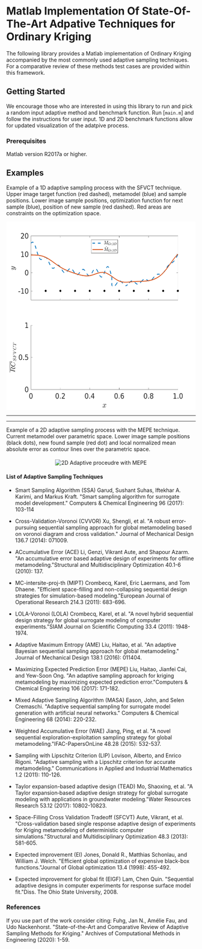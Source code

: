 # Matlab Implementation Of State-Of-The-Art Adpative Techniques for Ordinary Kriging

The following library provides a Matlab implementation of Ordinary Kriging accompanied by the most commonly used adaptive sampling techniques. For a comparative review of these methods test cases are provided within this framework.


## Getting Started

We encourage those who are interested in using this library to run and pick a random input adaptive method and benchmark function.
Run [`main.m`] and follow the instructions for user input. 1D and 2D benchmark functions allow for updated visualization of the adatpive process.


### Prerequisites

Matlab version R2017a or higher.


## Examples 


Example of a 1D adaptive sampling process with the SFVCT technique. Upper image target function (red dashed), metamodel (blue) and sample positions.
Lower image sample positions, optimization function for next sample (blue), position of new sample (red dashed). Red areas are constraints on the optimization space. 
<p align="center">
<img align="middle" src="docs/SFVCT_1d.gif" alt="1D Adaptive proceudre with SFVCT" width="550" height="500" />
</p>

---
---
Example of a 2D adaptive sampling process with the MEPE technique. Current metamodel over parametric space.
Lower image sample positions (black dots), new found sample (red dot) and local normalized mean absolute error as contour lines over the parametric space. 
<p align="center">
<img align="middle" src="docs/Eggholder_2d.gif" alt="2D Adaptive proceudre with MEPE" width="550" height="500" />
</p>

#### List of Adaptive Sampling Techniques

 - Smart Sampling Algorithm (SSA)
   Garud, Sushant Suhas, Iftekhar A. Karimi, and Markus Kraft. "Smart sampling algorithm for surrogate model development." Computers & Chemical Engineering 96 (2017): 103-114


 - Cross-Validation-Voronoi (CVVOR)
   Xu, Shengli, et al. "A robust error-pursuing sequential sampling approach for global metamodeling based on voronoi diagram and cross validation." Journal of Mechanical Design 136.7 (2014): 071009.


 - ACcumulative Error (ACE)
   Li, Genzi, Vikrant Aute, and Shapour Azarm. "An accumulative error based adaptive design of experiments for offline metamodeling."Structural and Multidisciplinary Optimization 40.1-6 (2010): 137.


 - MC-intersite-proj-th (MIPT)
   Crombecq, Karel, Eric Laermans, and Tom Dhaene. "Efficient space-filling and non-collapsing sequential design strategies for simulation-based modeling."European Journal of Operational Research 214.3 (2011): 683-696.


 - LOLA-Voronoi (LOLA)
   Crombecq, Karel, et al. "A novel hybrid sequential design strategy for global surrogate modeling of computer experiments."SIAM Journal on Scientific Computing 33.4 (2011): 1948-1974.


 - Adaptive Maximum Entropy (AME)
   Liu, Haitao, et al. "An adaptive Bayesian sequential sampling approach for global metamodeling." Journal of Mechanical Design 138.1 (2016): 011404.


 - Maximizing Expected Prediction Error (MEPE)
   Liu, Haitao, Jianfei Cai, and Yew-Soon Ong. "An adaptive sampling approach for kriging metamodeling by maximizing expected prediction error."Computers & Chemical Engineering 106 (2017): 171-182.


 - Mixed Adaptive Sampling Algorithm (MASA)
   Eason, John, and Selen Cremaschi. "Adaptive sequential sampling for surrogate model generation with artificial neural networks." Computers & Chemical Engineering 68 (2014): 220-232.


 - Weighted Accumulative Error (WAE)
   Jiang, Ping, et al. "A novel sequential exploration-exploitation sampling strategy for global metamodeling."IFAC-PapersOnLine 48.28 (2015): 532-537.


 - Sampling with Lipschitz Criterion (LIP)
   Lovison, Alberto, and Enrico Rigoni. "Adaptive sampling with a Lipschitz criterion for accurate metamodeling." Communications in Applied and Industrial Mathematics 1.2 (2011): 110-126.


 - Taylor expansion-based adaptive design (TEAD)
   Mo, Shaoxing, et al. "A Taylor expansion‐based adaptive design strategy for global surrogate modeling with applications in groundwater modeling."Water Resources Research 53.12 (2017): 10802-10823.


 - Space-Filling Cross Validation Tradeoff (SFCVT)
   Aute, Vikrant, et al. "Cross-validation based single response adaptive design of experiments for Kriging metamodeling of deterministic computer simulations."Structural and Multidisciplinary Optimization 48.3 (2013): 581-605.


 - Expected improvement (EI)
   Jones, Donald R., Matthias Schonlau, and William J. Welch. "Efficient global optimization of expensive black-box functions."Journal of Global optimization 13.4 (1998): 455-492.


 - Expected improvement for global fit (EIGF)
   Lam, Chen Quin. "Sequential adaptive designs in computer experiments for response surface model fit."Diss. The Ohio State University, 2008.



### References

If you use part of the work consider citing:
Fuhg, Jan N., Amélie Fau, and Udo Nackenhorst. "State-of-the-Art and Comparative Review of Adaptive Sampling Methods for Kriging." Archives of Computational Methods in Engineering (2020): 1-59.
